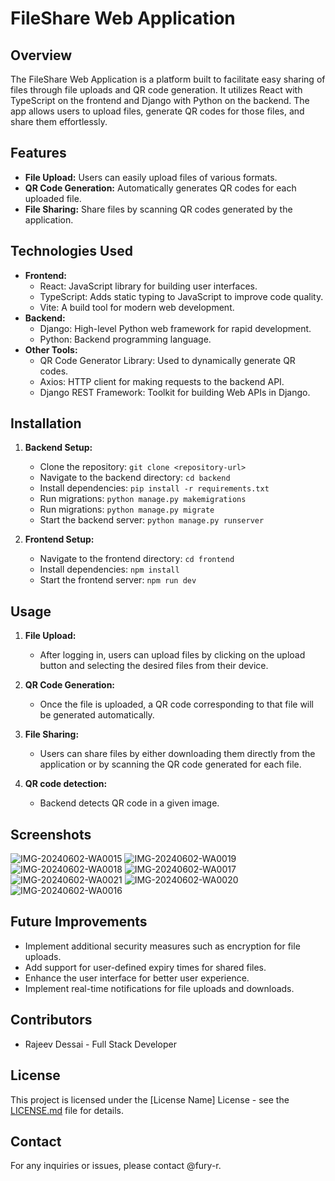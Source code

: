 # FileShare Web Application



## Overview
The FileShare Web Application is a platform built to facilitate easy sharing of files through file uploads and QR code generation. It utilizes React with TypeScript on the frontend and Django with Python on the backend. The app allows users to upload files, generate QR codes for those files, and share them effortlessly.

## Features
- **File Upload:** Users can easily upload files of various formats.
- **QR Code Generation:** Automatically generates QR codes for each uploaded file.
- **File Sharing:** Share files by scanning QR codes generated by the application.

## Technologies Used
- **Frontend:**
  - React: JavaScript library for building user interfaces.
  - TypeScript: Adds static typing to JavaScript to improve code quality.
  - Vite: A build tool for modern web development.
- **Backend:**
  - Django: High-level Python web framework for rapid development.
  - Python: Backend programming language.
- **Other Tools:**
  - QR Code Generator Library: Used to dynamically generate QR codes.
  - Axios: HTTP client for making requests to the backend API.
  - Django REST Framework: Toolkit for building Web APIs in Django.

## Installation
1. **Backend Setup:**
   - Clone the repository: `git clone <repository-url>`
   - Navigate to the backend directory: `cd backend`
   - Install dependencies: `pip install -r requirements.txt`
   - Run migrations: `python manage.py makemigrations`
   - Run migrations: `python manage.py migrate`
   - Start the backend server: `python manage.py runserver`

2. **Frontend Setup:**
   - Navigate to the frontend directory: `cd frontend`
   - Install dependencies: `npm install`
   - Start the frontend server: `npm run dev`

## Usage

1. **File Upload:**
   - After logging in, users can upload files by clicking on the upload button and selecting the desired files from their device.

2. **QR Code Generation:**
   - Once the file is uploaded, a QR code corresponding to that file will be generated automatically.

3. **File Sharing:**
   - Users can share files by either downloading them directly from the application or by scanning the QR code generated for each file.
3. **QR code detection:**
   - Backend detects QR code in a  given image.

## Screenshots
![IMG-20240602-WA0015](https://github.com/fury-r/filesharer/assets/79844581/3ff55e35-e815-430d-9a0a-cefda1f6b70d)
![IMG-20240602-WA0019](https://github.com/fury-r/filesharer/assets/79844581/62c1d41b-36ce-4042-9d54-48837b24b309)
![IMG-20240602-WA0018](https://github.com/fury-r/filesharer/assets/79844581/152e1d8d-5cee-4a86-83de-6d364addfaad)
![IMG-20240602-WA0017](https://github.com/fury-r/filesharer/assets/79844581/cab8bc9d-24ee-48db-b77b-0ee926a9339c)
![IMG-20240602-WA0021](https://github.com/fury-r/filesharer/assets/79844581/f6716fd0-e5c4-4c43-b881-7761de3ea482)
![IMG-20240602-WA0020](https://github.com/fury-r/filesharer/assets/79844581/c4c06194-05e8-4f94-bce3-1d100211c5b1)
![IMG-20240602-WA0016](https://github.com/fury-r/filesharer/assets/79844581/3cfea9ee-98c1-4715-878e-d9238cd8d20b)

## Future Improvements
- Implement additional security measures such as encryption for file uploads.
- Add support for user-defined expiry times for shared files.
- Enhance the user interface for better user experience.
- Implement real-time notifications for file uploads and downloads.

## Contributors
- Rajeev Dessai - Full Stack Developer

## License
This project is licensed under the [License Name] License - see the [LICENSE.md](link-to-license-file) file for details.

## Contact
For any inquiries or issues, please contact @fury-r.
